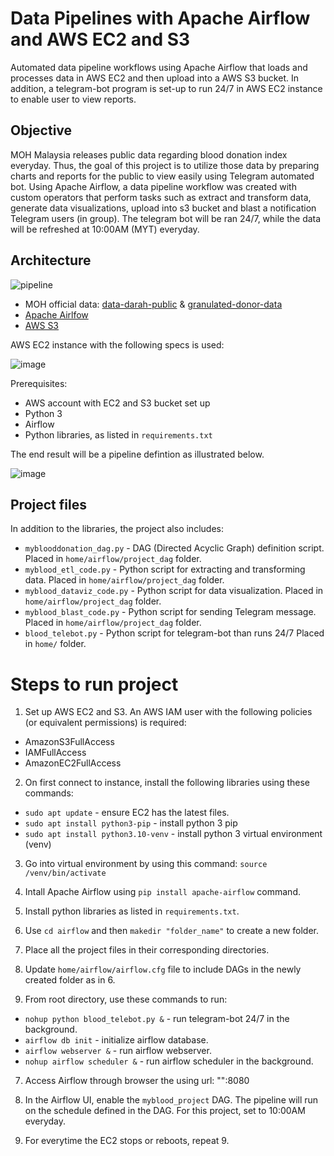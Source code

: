 # Data Pipelines with Apache Airflow and AWS EC2 and S3

Automated data pipeline workflows using Apache Airflow that loads and processes data in AWS EC2 and then upload into a AWS S3 bucket. In addition, a telegram-bot program is set-up to run 24/7 in AWS EC2 instance to enable user to view reports.

## Objective

MOH Malaysia releases public data regarding blood donation index everyday. Thus, the goal of this project is to utilize those data by preparing charts and reports for the public to view easily using Telegram automated bot. Using Apache Airflow, a data pipeline workflow was created with custom operators that perform tasks such as extract and transform data, generate data visualizations, upload into s3 bucket and blast a notification Telegram users (in group). The telegram bot will be ran 24/7, while the data will be refreshed at 10:00AM (MYT) everyday. 

## Architecture

![pipeline](https://github.com/syahiramzar/mybloodindex_project/assets/128501870/6c44abf6-d5f5-40dd-85d7-24559d6a81ea)

* MOH official data: [data-darah-public](https://github.com/MoH-Malaysia/data-darah-public) & [granulated-donor-data](https://dub.sh/ds-data-granular)
* [Apache Airlfow](https://airflow.apache.org/)
* [AWS S3](https://aws.amazon.com/s3/)

AWS EC2 instance with the following specs is used:

![image](https://github.com/syahiramzar/mybloodindex_project/assets/128501870/5fe746d4-b0cd-4b7d-8653-dc6dfbb22e79)

Prerequisites:
* AWS account with EC2 and S3 bucket set up
* Python 3
* Airflow
* Python libraries, as listed in `requirements.txt`

The end result will be a pipeline defintion as illustrated below.

![image](https://github.com/syahiramzar/mybloodindex_project/assets/128501870/4ef420a1-428b-4014-9367-0deb5abb402b)

## Project files
In addition to the libraries, the project also includes:

* `myblooddonation_dag.py` - DAG (Directed Acyclic Graph) definition script. Placed in `home/airflow/project_dag` folder.
* `myblood_etl_code.py` - Python script for extracting and transforming data. Placed in `home/airflow/project_dag` folder.
* `myblood_dataviz_code.py` - Python script for data visualization. Placed in `home/airflow/project_dag` folder.
* `myblood_blast_code.py` - Python script for sending Telegram message. Placed in `home/airflow/project_dag` folder.
* `blood_telebot.py` - Python script for telegram-bot than runs 24/7 Placed in `home/` folder.

# Steps to run project

1. Set up AWS EC2 and S3. An AWS IAM user with the following policies (or equivalent permissions) is required:

* AmazonS3FullAccess
* IAMFullAccess
* AmazonEC2FullAccess

2. On first connect to instance, install the following libraries using these commands:

  * `sudo apt update` - ensure EC2 has the latest files.
  * `sudo apt install python3-pip` - install python 3 pip
  * `sudo apt install python3.10-venv` - install python 3 virtual environment (venv)

3. Go into virtual environment by using this command: `source /venv/bin/activate`

4. Intall Apache Airflow using `pip install apache-airflow` command.

5. Install python libraries as listed in `requirements.txt`.

6. Use `cd airflow` and then `makedir "folder_name"` to create a new folder. 

7. Place all the project files in their corresponding directories.

8. Update `home/airflow/airflow.cfg` file to include DAGs in the newly created folder as in 6. 

9. From root directory, use these commands to run:

  * `nohup python blood_telebot.py &` - run telegram-bot 24/7 in the background.
  * `airflow db init` - initialize airflow database.
  * `airflow webserver &` - run airflow webserver.
  * `nohup airflow scheduler &` - run airflow scheduler in the background.

7. Access Airflow through browser the using url: "<ec2-public-ipv4-dns>":8080

8. In the Airflow UI, enable the `myblood_project` DAG. The pipeline will run on the schedule defined in the DAG. For this project, set to 10:00AM everyday.

9. For everytime the EC2 stops or reboots, repeat 9. 
